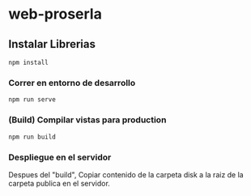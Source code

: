 # web-proserla

## Instalar Librerias
```
npm install
```

### Correr en entorno de desarrollo
```
npm run serve
```

### (Build) Compilar vistas para production
```
npm run build
```

### Despliegue en el servidor
<p>Despues del "build", Copiar contenido de la carpeta disk a la raiz de la carpeta publica en el servidor.</p>
